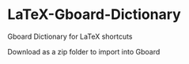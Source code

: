 # LaTeX-Gboard-Dictionary

Gboard Dictionary for LaTeX shortcuts

Download as a zip folder to import into Gboard
